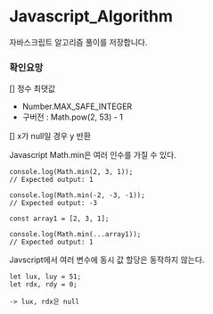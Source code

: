 # Javascript_Algorithm
자바스크립트 알고리즘 풀이를 저장합니다.

### 확인요망
[] 정수 최댓값
- Number.MAX_SAFE_INTEGER
- 구버전 : Math.pow(2, 53) - 1
  
[] x가 null일 경우 y 반환

Javascript Math.min은 여러 인수를 가질 수 있다.
```
console.log(Math.min(2, 3, 1));
// Expected output: 1

console.log(Math.min(-2, -3, -1));
// Expected output: -3

const array1 = [2, 3, 1];

console.log(Math.min(...array1));
// Expected output: 1

```

Javscript에서 여러 변수에 동시 값 할당은 동작하지 않는다.
```
let lux, luy = 51;
let rdx, rdy = 0;
```
```
-> lux, rdx은 null
```

